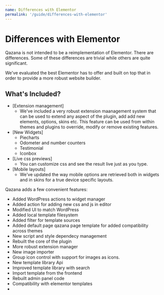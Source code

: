 ```yaml
---
name: Differences with Elementor
permalink: '/guide/differences-with-elementor'
---
```


# Differences with Elementor

Qazana is not intended to be a reimplementation of Elementor. There are differences. Some of these differences are trivial while others are quite significant.

We've evaluated the best Elementor has to offer and built on top that in order to provide a more robust website builder.

## What's Included?

- [Extension management]
    - We've included a very robust extension maanagement system that can be used to extend any aspect of the plugin, add add new elements, options, skins etc. This feature can be used from within themes and plugins to override, modify or remove existing features.
- [New Widgets]
    - Piecharts
    - Odometer and number counters
    - Testimonial
    - Iconbox
- [Live css previews]
    - You can customize css and see the result live just as you type.
- [Mobile layouts]
    - We've updated the way mobile options are retrieved both in widgets and in skins for a true device specific layouts.

Qazana adds a few convenient features:

- Added WordPress actions to widget manager
- Added action for adding new css and js in editor
- Modified UI to match WordPress
- Added local template filesystem
- Added filter for template sources
- Added default page qazana page template for added compatibility across themes
- New script and style dependecy management
- Rebuilt the core of the plugin
- More robust extension manager
- New image importer
- Group icon control with support for images as icons.
- New template library Api
- Improved template library with search
- Import template from the frontend
- Rebuilt admin panel code
- Compatibility with elementor templates
-
